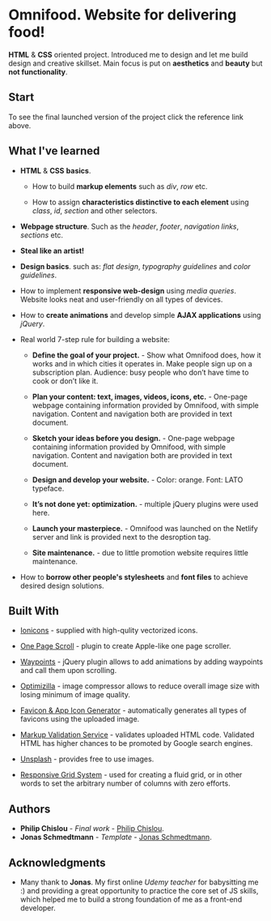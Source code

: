 # Omnifood. Website for delivering food!

**HTML** & **CSS** oriented project. Introduced me to design and let me build design and creative skillset. Main focus is put on **aesthetics** and **beauty** but **not functionality**.


## Start

To see the final launched version of the project click the reference link above. 


## What I've learned 

* **HTML** & **CSS** **basics**. 

  * How to build **markup elements** such as *div*, *row* etc. 
  
  * How to assign **characteristics distinctive to each element** using *class*, *id*, *section* and other selectors. 

* **Webpage structure**. Such as the *header*, *footer*, *navigation links*, *sections* etc.

* **Steal like an artist!**

* **Design basics**. such as: *flat design*, *typography guidelines* and *color guidelines*.

* How to implement **responsive web-design** using *media queries*. Website looks neat and user-friendly on all types of devices.

* How to **create animations** and develop simple **AJAX applications** using *jQuery*.

* Real world 7-step rule for building a website:

  * **Define the goal of your project.** - Show what Omnifood does, how it works and in which cities it operates in. Make people sign up on a subscription plan. Audience: busy people who don’t have time to cook or don’t like it.
  
  * **Plan your content: text, images, videos, icons, etc.** - One-page webpage containing information provided by Omnifood, with simple navigation. Content and navigation both are provided in text document.
  
  * **Sketch your ideas before you design.** - One-page webpage containing information provided by Omnifood, with simple navigation. Content and navigation both are provided in text document.
  
  * **Design and develop your website.** - Color: orange. Font: LATO typeface.
  
  * **It’s not done yet: optimization.** - multiple jQuery plugins were used here. 
  
  * **Launch your masterpiece.** - Omnifood was launched on the Netlify server and link is provided next to the desroption tag.
  
  * **Site maintenance.** - due to little promotion website requires little maintenance. 
  
 * How to **borrow other people's stylesheets** and **font files** to achieve desired design solutions.    
 
 ## Built With

* [Ionicons](https://ionicons.com/) - supplied with high-qulity vectorized icons.

* [One Page Scroll](http://peachananr.github.io/onepage-scroll/Demo/demo.html) - plugin to create Apple-like one page scroller.

* [Waypoints](http://imakewebthings.com/waypoints/) - jQuery plugin allows to add animations by adding waypoints and call them upon scrolling.

* [Optimizilla](https://imagecompressor.com/) - image compressor allows to reduce overall image size with losing minimum of image quality.

* [Favicon & App Icon Generator](https://www.favicon-generator.org/) - automatically generates all types of favicons using the uploaded image.

* [Markup Validation Service](https://validator.w3.org/) - validates uploaded HTML code. Validated HTML has higher chances to be promoted by Google search engines.

* [Unsplash](https://unsplash.com/) - provides free to use images.

* [Responsive Grid System](http://www.responsivegridsystem.com/) - used for creating a fluid grid, or in other words to set the arbitrary number of columns with zero efforts.



## Authors

* **Philip Chislou** - *Final work* - [Philip Chislou](https://github.com/h1l1ch).
* **Jonas Schmedtmann** - *Template* - [Jonas Schmedtmann](https://github.com/jonasschmedtmann).



## Acknowledgments

* Many thank to **Jonas**. My first online *Udemy teacher* for babysitting me :) and providing a great opportunity to practice the core set of JS skills, which helped me to build a strong foundation of me as a front-end developer. 
